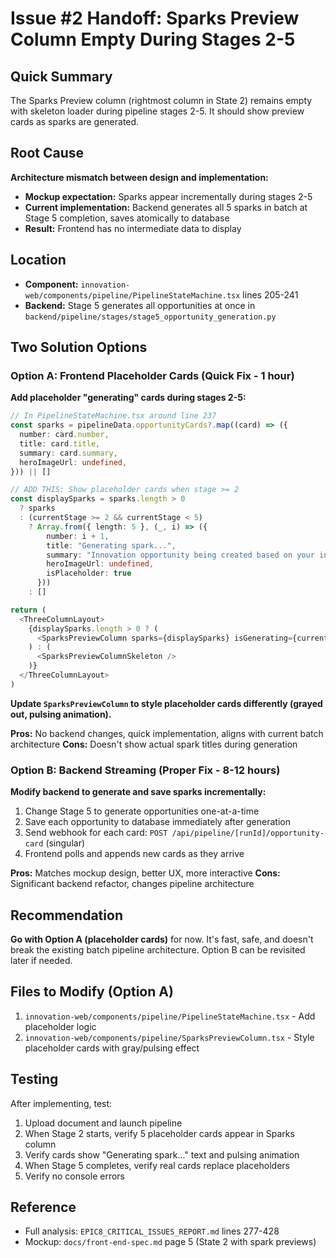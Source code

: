 # Issue #2 Handoff: Sparks Preview Column Empty During Stages 2-5

## Quick Summary
The Sparks Preview column (rightmost column in State 2) remains empty with skeleton loader during pipeline stages 2-5. It should show preview cards as sparks are generated.

## Root Cause
**Architecture mismatch between design and implementation:**
- **Mockup expectation:** Sparks appear incrementally during stages 2-5
- **Current implementation:** Backend generates all 5 sparks in batch at Stage 5 completion, saves atomically to database
- **Result:** Frontend has no intermediate data to display

## Location
- **Component:** `innovation-web/components/pipeline/PipelineStateMachine.tsx` lines 205-241
- **Backend:** Stage 5 generates all opportunities at once in `backend/pipeline/stages/stage5_opportunity_generation.py`

## Two Solution Options

### Option A: Frontend Placeholder Cards (Quick Fix - 1 hour)
**Add placeholder "generating" cards during stages 2-5:**

```typescript
// In PipelineStateMachine.tsx around line 237
const sparks = pipelineData.opportunityCards?.map((card) => ({
  number: card.number,
  title: card.title,
  summary: card.summary,
  heroImageUrl: undefined,
})) || []

// ADD THIS: Show placeholder cards when stage >= 2
const displaySparks = sparks.length > 0
  ? sparks
  : (currentStage >= 2 && currentStage < 5)
    ? Array.from({ length: 5 }, (_, i) => ({
        number: i + 1,
        title: "Generating spark...",
        summary: "Innovation opportunity being created based on your insights",
        heroImageUrl: undefined,
        isPlaceholder: true
      }))
    : []

return (
  <ThreeColumnLayout>
    {displaySparks.length > 0 ? (
      <SparksPreviewColumn sparks={displaySparks} isGenerating={currentStage < 5} />
    ) : (
      <SparksPreviewColumnSkeleton />
    )}
  </ThreeColumnLayout>
)
```

**Update `SparksPreviewColumn` to style placeholder cards differently (grayed out, pulsing animation).**

**Pros:** No backend changes, quick implementation, aligns with current batch architecture
**Cons:** Doesn't show actual spark titles during generation

### Option B: Backend Streaming (Proper Fix - 8-12 hours)
**Modify backend to generate and save sparks incrementally:**

1. Change Stage 5 to generate opportunities one-at-a-time
2. Save each opportunity to database immediately after generation
3. Send webhook for each card: `POST /api/pipeline/[runId]/opportunity-card` (singular)
4. Frontend polls and appends new cards as they arrive

**Pros:** Matches mockup design, better UX, more interactive
**Cons:** Significant backend refactor, changes pipeline architecture

## Recommendation
**Go with Option A (placeholder cards)** for now. It's fast, safe, and doesn't break the existing batch pipeline architecture. Option B can be revisited later if needed.

## Files to Modify (Option A)
1. `innovation-web/components/pipeline/PipelineStateMachine.tsx` - Add placeholder logic
2. `innovation-web/components/pipeline/SparksPreviewColumn.tsx` - Style placeholder cards with gray/pulsing effect

## Testing
After implementing, test:
1. Upload document and launch pipeline
2. When Stage 2 starts, verify 5 placeholder cards appear in Sparks column
3. Verify cards show "Generating spark..." text and pulsing animation
4. When Stage 5 completes, verify real cards replace placeholders
5. Verify no console errors

## Reference
- Full analysis: `EPIC8_CRITICAL_ISSUES_REPORT.md` lines 277-428
- Mockup: `docs/front-end-spec.md` page 5 (State 2 with spark previews)
